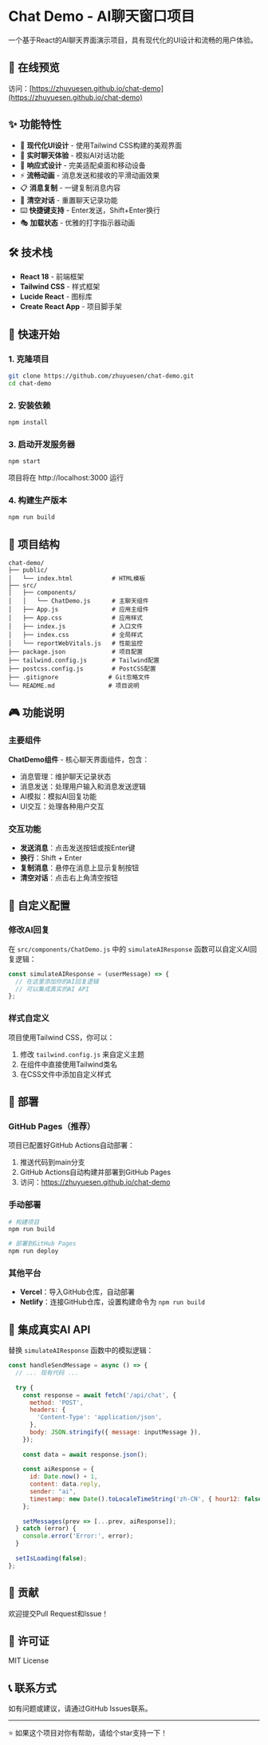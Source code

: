# Chat Demo - AI聊天窗口项目

一个基于React的AI聊天界面演示项目，具有现代化的UI设计和流畅的用户体验。

## 🎯 在线预览

访问：[https://zhuyuesen.github.io/chat-demo](https://zhuyuesen.github.io/chat-demo)

## ✨ 功能特性

- 🎨 **现代化UI设计** - 使用Tailwind CSS构建的美观界面
- 💬 **实时聊天体验** - 模拟AI对话功能
- 📱 **响应式设计** - 完美适配桌面和移动设备
- ⚡ **流畅动画** - 消息发送和接收的平滑动画效果
- 📋 **消息复制** - 一键复制消息内容
- 🔄 **清空对话** - 重置聊天记录功能
- ⌨️ **快捷键支持** - Enter发送，Shift+Enter换行
- 🎭 **加载状态** - 优雅的打字指示器动画

## 🛠️ 技术栈

- **React 18** - 前端框架
- **Tailwind CSS** - 样式框架
- **Lucide React** - 图标库
- **Create React App** - 项目脚手架

## 🚀 快速开始

### 1. 克隆项目

```bash
git clone https://github.com/zhuyuesen/chat-demo.git
cd chat-demo
```

### 2. 安装依赖

```bash
npm install
```

### 3. 启动开发服务器

```bash
npm start
```

项目将在 http://localhost:3000 运行

### 4. 构建生产版本

```bash
npm run build
```

## 📁 项目结构

```
chat-demo/
├── public/
│   └── index.html           # HTML模板
├── src/
│   ├── components/
│   │   └── ChatDemo.js      # 主聊天组件
│   ├── App.js               # 应用主组件
│   ├── App.css              # 应用样式
│   ├── index.js             # 入口文件
│   ├── index.css            # 全局样式
│   └── reportWebVitals.js   # 性能监控
├── package.json             # 项目配置
├── tailwind.config.js       # Tailwind配置
├── postcss.config.js        # PostCSS配置
├── .gitignore              # Git忽略文件
└── README.md               # 项目说明
```

## 🎮 功能说明

### 主要组件

**ChatDemo组件** - 核心聊天界面组件，包含：
- 消息管理：维护聊天记录状态
- 消息发送：处理用户输入和消息发送逻辑
- AI模拟：模拟AI回复功能
- UI交互：处理各种用户交互

### 交互功能

- **发送消息**：点击发送按钮或按Enter键
- **换行**：Shift + Enter
- **复制消息**：悬停在消息上显示复制按钮
- **清空对话**：点击右上角清空按钮

## 🔧 自定义配置

### 修改AI回复

在 `src/components/ChatDemo.js` 中的 `simulateAIResponse` 函数可以自定义AI回复逻辑：

```javascript
const simulateAIResponse = (userMessage) => {
  // 在这里添加你的AI回复逻辑
  // 可以集成真实的AI API
};
```

### 样式自定义

项目使用Tailwind CSS，你可以：

1. 修改 `tailwind.config.js` 来自定义主题
2. 在组件中直接使用Tailwind类名
3. 在CSS文件中添加自定义样式

## 🚀 部署

### GitHub Pages（推荐）

项目已配置好GitHub Actions自动部署：

1. 推送代码到main分支
2. GitHub Actions自动构建并部署到GitHub Pages
3. 访问：https://zhuyuesen.github.io/chat-demo

### 手动部署

```bash
# 构建项目
npm run build

# 部署到GitHub Pages
npm run deploy
```

### 其他平台

- **Vercel**：导入GitHub仓库，自动部署
- **Netlify**：连接GitHub仓库，设置构建命令为 `npm run build`

## 🔮 集成真实AI API

替换 `simulateAIResponse` 函数中的模拟逻辑：

```javascript
const handleSendMessage = async () => {
  // ... 现有代码 ...
  
  try {
    const response = await fetch('/api/chat', {
      method: 'POST',
      headers: {
        'Content-Type': 'application/json',
      },
      body: JSON.stringify({ message: inputMessage }),
    });
    
    const data = await response.json();
    
    const aiResponse = {
      id: Date.now() + 1,
      content: data.reply,
      sender: "ai",
      timestamp: new Date().toLocaleTimeString('zh-CN', { hour12: false })
    };
    
    setMessages(prev => [...prev, aiResponse]);
  } catch (error) {
    console.error('Error:', error);
  }
  
  setIsLoading(false);
};
```

## 🤝 贡献

欢迎提交Pull Request和Issue！

## 📄 许可证

MIT License

## 📞 联系方式

如有问题或建议，请通过GitHub Issues联系。

---

⭐ 如果这个项目对你有帮助，请给个star支持一下！